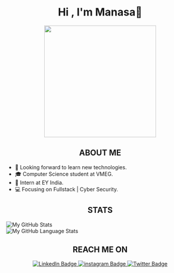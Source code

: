

<div id="header" align="center">
  <h1>Hi , I'm Manasa👋</h1>
  <img src="https://media.giphy.com/media/v1.Y2lkPTc5MGI3NjExOWNmNjY2ZWQxYzI5MzdkM2I4MDk2Yjg4YmQ0ZTRjOTRjOTE2MTUzMCZjdD1n/2IudUHdI075HL02Pkk/giphy.gif" width="300"/>
  <h2>ABOUT ME</h2>
</div>

- 🔭 Looking forward to learn new technologies.
- 🎓 Computer Science student at VMEG.
- 💼 Intern at EY India.
- 💻 Focusing on Fullstack | Cyber Security.

<h2 align="center">STATS</h2>

  ![My GitHub Stats](https://github-readme-stats.vercel.app/api/?username=Mansa0528&count_private=true&theme=react&showicons=true)<br>
  ![My GitHub Language Stats](https://github-readme-stats.vercel.app/api/top-langs/?username=Mansa0528&layout=compact&langs_count=10&theme=react)

<h2 align="center">REACH ME ON</h2>
<div id="badges" align="center">
  <a href="https://www.linkedin.com/in/mansa0528/">
    <img src="https://img.shields.io/badge/LinkedIn-blue?style=for-the-badge&logo=linkedin&logoColor=white" alt="LinkedIn Badge"/>
  </a>
  <a href="https://instagram.com/manasaakula_?igshid=YmMyMTA2M2Y=">
    <img src="https://img.shields.io/badge/instagram-pink?style=for-the-badge&logo=instagram&logoColor=white" alt="instagram Badge"/>
  </a>
  <a href="https://twitter.com/mansa0528">
    <img src="https://img.shields.io/badge/Twitter-blue?style=for-the-badge&logo=twitter&logoColor=white" alt="Twitter Badge"/>
  </a>
</div>
